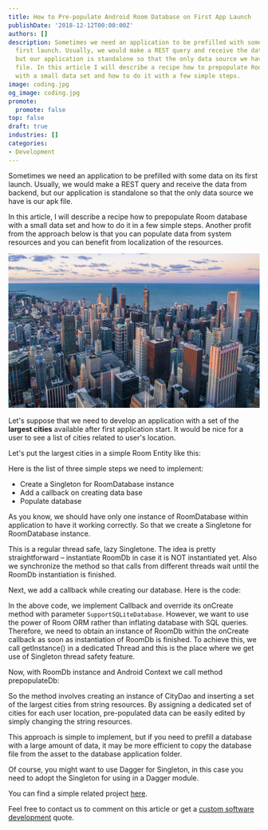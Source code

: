 ```yaml
---
title: How to Pre-populate Android Room Database on First App Launch
publishDate: '2018-12-12T00:00:00Z'
authors: []
description: Sometimes we need an application to be prefilled with some data on its
  first launch. Usually, we would make a REST query and receive the data from backend,
  but our application is standalone so that the only data source we have is our apk
  file. In this article I will describe a recipe how to prepopulate Room database
  with a small data set and how to do it with a few simple steps.
image: coding.jpg
og_image: coding.jpg
promote:
  promote: false
top: false
draft: true
industries: []
categories:
- Development
---
```

<script type="application/ld+json">
{
 "@context": "https://schema.org",
 "@type": "Article",
 "author": "Anadea",
 "name": "How to Pre-populate Android Room Database on First Application Launch"
}
</script>

Sometimes we need an application to be prefilled with some data on its first launch. Usually, we would make a REST query and receive the data from backend, but our application is standalone so that the only data source we have is our apk file.

In this article, I will describe a recipe how to prepopulate Room database with a small data set and how to do it in a few simple steps. Another profit from the approach below is that you can populate data from system resources and you can benefit from localization of the resources.

![Megapolis](Megapolis.jpg)

Let's suppose that we need to develop an application with a set of the **largest cities** available after first application start. It would be nice for a user to see a list of cities related to user's location.

Let's put the largest cities in a simple Room Entity like this:

<script src="https://gist.github.com/sanya5791/6e2a543f362b89732990fb6d8fc94a08.js"></script>

Here is the list of three simple steps we need to implement:

* Create a Singleton for RoomDatabase instance
* Add a callback on creating data base
* Populate database

As you know, we should have only one instance of RoomDatabase within application to have it working correctly. So that we create a Singletone for RoomDatabase instance.

<script src="https://gist.github.com/sanya5791/8c6737d9161e2a8f82e1ec41196a7d42.js"></script>

This is a regular thread safe, lazy Singletone. The idea is pretty straightforward – instantiate RoomDb in case it is NOT instantiated yet. Also we synchronize the method so that calls from different threads wait until the RoomDb instantiation is finished.

Next, we add a callback while creating our database. Here is the code:

<script src="https://gist.github.com/sanya5791/b57666af829e67816f8494ce967d53aa.js"></script>

In the above code, we implement Callback and override its onCreate method with parameter ```SupportSQLiteDatabase```. However, we want to use the power of Room ORM rather than inflating database with SQL queries. Therefore, we need to obtain an instance of RoomDb within the onCreate callback as soon as instantiation of RoomDb is finished. To achieve this, we call getInstance() in a dedicated Thread and this is the place where we get use of Singleton thread safety feature.

Now, with RoomDb instance and Android Context we call method prepopulateDb:

<script src="https://gist.github.com/sanya5791/2501399e15546ee7a98b818c7ea839c6.js"></script>

So the method involves creating an instance of CityDao and inserting a set of the largest cities from string resources. By assigning a dedicated set of cities for each user location, pre-populated data can be easily edited by simply changing the string resources.

This approach is simple to implement, but if you need to prefill a database with a large amount of data, it may be more efficient to copy the database file from the asset to the database application folder.

Of course, you might want to use Dagger for Singleton, in this case you need to adopt the Singleton for using in a Dagger module.

You can find a simple related project [here](https://github.com/sanya5791/RoomPrepopulation).

Feel free to contact us to comment on this article or get a [custom software development](https://anadea.info/services/custom-software-development) quote.
